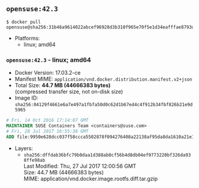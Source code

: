 ## `opensuse:42.3`

```console
$ docker pull opensuse@sha256:31b46a9614022abcef96928d3b310f965e70f5e1d34eafffae8793d11e50eee0
```

-	Platforms:
	-	linux; amd64

### `opensuse:42.3` - linux; amd64

-	Docker Version: 17.03.2-ce
-	Manifest MIME: `application/vnd.docker.distribution.manifest.v2+json`
-	Total Size: **44.7 MB (44666383 bytes)**  
	(compressed transfer size, not on-disk size)
-	Image ID: `sha256:04129f4661e6a7e497a1fbfa50d0c62d1b67ed4c4f912b34fbf826b21e9d5965`

```dockerfile
# Fri, 14 Oct 2016 17:14:07 GMT
MAINTAINER SUSE Containers Team <containers@suse.com>
# Fri, 28 Jul 2017 16:55:38 GMT
ADD file:9950e628dcc037f58ccca5502878f094276408a22138af95da8da1610a21e158 in / 
```

-	Layers:
	-	`sha256:dffdab36bfc79b0daa1d388ab0cf56b4d8db04ef9773220bf326da938ffe98ab`  
		Last Modified: Thu, 27 Jul 2017 12:00:56 GMT  
		Size: 44.7 MB (44666383 bytes)  
		MIME: application/vnd.docker.image.rootfs.diff.tar.gzip
